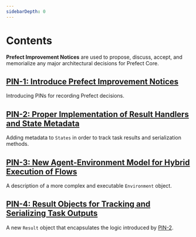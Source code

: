 ```yaml
---
sidebarDepth: 0
---
```


# Contents

**Prefect Improvement Notices** are used to propose, discuss, accept, and memorialize any major architectural decisions for Prefect Core.

## [PIN-1: Introduce Prefect Improvement Notices](PIN-1-Introduce-PINs.md)

Introducing PINs for recording Prefect decisions.

## [PIN-2: Proper Implementation of Result Handlers and State Metadata](PIN-2-Result-Handlers.md)

Adding metadata to `States` in order to track task results and serialization methods.

## [PIN-3: New Agent-Environment Model for Hybrid Execution of Flows](PIN-3-Agent-Environment.md)

A description of a more complex and executable `Environment` object.

## [PIN-4: Result Objects for Tracking and Serializing Task Outputs](PIN-4-Result-Objects.md)

A new `Result` object that encapsulates the logic introduced by [PIN-2](PIN-2-Result-Handlers.md).
